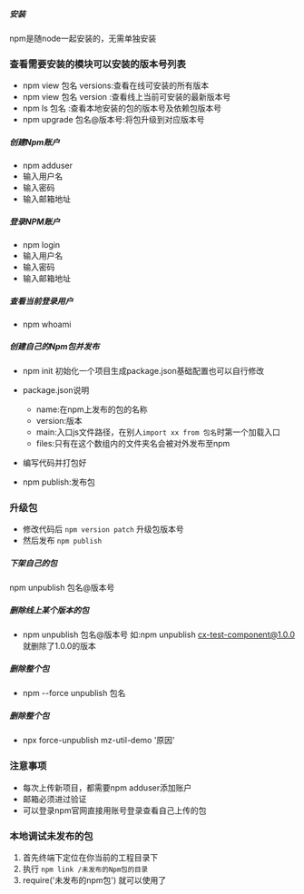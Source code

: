 
##### 安装

npm是随node一起安装的，无需单独安装


### 查看需要安装的模块可以安装的版本号列表
* npm view 包名 versions:查看在线可安装的所有版本
* npm view 包名 version :查看线上当前可安装的最新版本号
* npm ls 包名 :查看本地安装的包的版本号及依赖包版本号
* npm upgrade 包名@版本号:将包升级到对应版本号

##### 创建Npm账户
* npm adduser
* 输入用户名
* 输入密码
* 输入邮箱地址

##### 登录NPM账户
* npm login
* 输入用户名
* 输入密码
* 输入邮箱地址
##### 查看当前登录用户
* npm whoami

##### 创建自己的Npm包并发布  
* npm init
  初始化一个项目生成package.json基础配置也可以自行修改

* package.json说明
  * name:在npm上发布的包的名称
  * version:版本
  * main:入口js文件路径，在别人`import xx from 包名`时第一个加载入口
  * files:只有在这个数组内的文件夹名会被对外发布至npm

* 编写代码并打包好

* npm publish:发布包


### 升级包
* 修改代码后 `npm version patch` 升级包版本号
* 然后发布 `npm publish`


##### 下架自己的包  
npm unpublish 包名@版本号


##### 删除线上某个版本的包
* npm unpublish 包名@版本号
	如:npm unpublish cx-test-component@1.0.0 就删除了1.0.0的版本

##### 删除整个包
* npm --force unpublish 包名


##### 删除整个包
* npx force-unpublish mz-util-demo '原因'

### 注意事项
* 每次上传新项目，都需要npm adduser添加账户
* 邮箱必须进过验证
* 可以登录npm官网直接用账号登录查看自己上传的包


### 本地调试未发布的包

1. 首先终端下定位在你当前的工程目录下  
2. 执行 `npm link /未发布的Npm包的目录`   
3. require('未发布的npm包') 就可以使用了    


